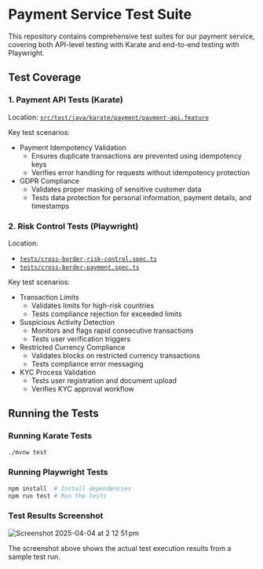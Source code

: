 

# Payment Service Test Suite

This repository contains comprehensive test suites for our payment service, covering both API-level testing with Karate and end-to-end testing with Playwright.

## Test Coverage

### 1. Payment API Tests (Karate)

Location: [`src/test/java/karate/payment/payment-api.feature`](src/test/java/karate/payment/payment-api.feature)

Key test scenarios:
- Payment Idempotency Validation
  - Ensures duplicate transactions are prevented using idempotency keys
  - Verifies error handling for requests without idempotency protection
- GDPR Compliance
  - Validates proper masking of sensitive customer data
  - Tests data protection for personal information, payment details, and timestamps

### 2. Risk Control Tests (Playwright)

Location: 
- [`tests/cross-border-risk-control.spec.ts`](tests/cross-border-risk-control.spec.ts)
- [`tests/cross-border-payment.spec.ts`](tests/cross-border-payment.spec.ts)

Key test scenarios:
- Transaction Limits
  - Validates limits for high-risk countries
  - Tests compliance rejection for exceeded limits
- Suspicious Activity Detection
  - Monitors and flags rapid consecutive transactions
  - Tests user verification triggers
- Restricted Currency Compliance
  - Validates blocks on restricted currency transactions
  - Tests compliance error messaging
- KYC Process Validation
  - Tests user registration and document upload
  - Verifies KYC approval workflow

## Running the Tests

### Running Karate Tests

```bash
./mvnw test
```

### Running Playwright Tests

```bash
npm install  # Install dependencies
npm run test # Run the tests
```
### Test Results Screenshot

![Screenshot 2025-04-04 at 2 12 51 pm](https://github.com/user-attachments/assets/0926bdd8-e905-4086-9c2c-3e4e22f20664)

The screenshot above shows the actual test execution results from a sample test run.
